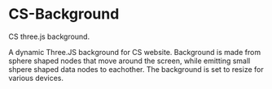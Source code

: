 # CS-Background
CS three.js background.

A dynamic Three.JS background for CS website. Background is made from sphere shaped nodes that move around the screen,
while emitting small shpere shaped data nodes to eachother. The background is set to resize for various devices.
